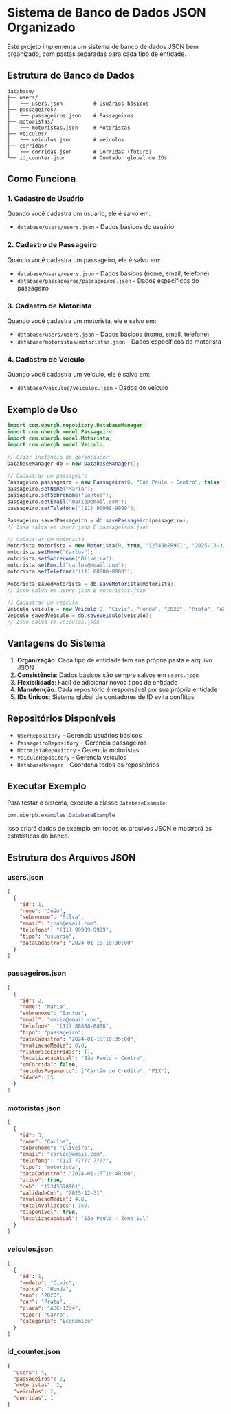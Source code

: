 # Sistema de Banco de Dados JSON Organizado

Este projeto implementa um sistema de banco de dados JSON bem organizado, com pastas separadas para cada tipo de entidade.

## Estrutura do Banco de Dados

```
database/
├── users/
│   └── users.json          # Usuários básicos
├── passageiros/
│   └── passageiros.json    # Passageiros
├── motoristas/
│   └── motoristas.json     # Motoristas
├── veiculos/
│   └── veiculos.json       # Veículos
├── corridas/
│   └── corridas.json       # Corridas (futuro)
└── id_counter.json         # Contador global de IDs
```

## Como Funciona

### 1. Cadastro de Usuário
Quando você cadastra um usuário, ele é salvo em:
- `database/users/users.json` - Dados básicos do usuário

### 2. Cadastro de Passageiro
Quando você cadastra um passageiro, ele é salvo em:
- `database/users/users.json` - Dados básicos (nome, email, telefone)
- `database/passageiros/passageiros.json` - Dados específicos do passageiro

### 3. Cadastro de Motorista
Quando você cadastra um motorista, ele é salvo em:
- `database/users/users.json` - Dados básicos (nome, email, telefone)
- `database/motoristas/motoristas.json` - Dados específicos do motorista

### 4. Cadastro de Veículo
Quando você cadastra um veículo, ele é salvo em:
- `database/veiculos/veiculos.json` - Dados do veículo

## Exemplo de Uso

```java
import com.uberpb.repository.DatabaseManager;
import com.uberpb.model.Passageiro;
import com.uberpb.model.Motorista;
import com.uberpb.model.Veiculo;

// Criar instância do gerenciador
DatabaseManager db = new DatabaseManager();

// Cadastrar um passageiro
Passageiro passageiro = new Passageiro(0, "São Paulo - Centro", false);
passageiro.setNome("Maria");
passageiro.setSobrenome("Santos");
passageiro.setEmail("maria@email.com");
passageiro.setTelefone("(11) 99999-9999");

Passageiro savedPassageiro = db.savePassageiro(passageiro);
// Isso salva em users.json E passageiros.json

// Cadastrar um motorista
Motorista motorista = new Motorista(0, true, "12345678901", "2025-12-31", 4.8, 150, true, "São Paulo - Zona Sul");
motorista.setNome("Carlos");
motorista.setSobrenome("Oliveira");
motorista.setEmail("carlos@email.com");
motorista.setTelefone("(11) 88888-8888");

Motorista savedMotorista = db.saveMotorista(motorista);
// Isso salva em users.json E motoristas.json

// Cadastrar um veículo
Veiculo veiculo = new Veiculo(0, "Civic", "Honda", "2020", "Prata", "ABC-1234", "Carro", "Econômico");
Veiculo savedVeiculo = db.saveVeiculo(veiculo);
// Isso salva em veiculos.json
```

## Vantagens do Sistema

1. **Organização**: Cada tipo de entidade tem sua própria pasta e arquivo JSON
2. **Consistência**: Dados básicos são sempre salvos em `users.json`
3. **Flexibilidade**: Fácil de adicionar novos tipos de entidade
4. **Manutenção**: Cada repositório é responsável por sua própria entidade
5. **IDs Únicos**: Sistema global de contadores de ID evita conflitos

## Repositórios Disponíveis

- `UserRepository` - Gerencia usuários básicos
- `PassageiroRepository` - Gerencia passageiros
- `MotoristaRepository` - Gerencia motoristas
- `VeiculoRepository` - Gerencia veículos
- `DatabaseManager` - Coordena todos os repositórios

## Executar Exemplo

Para testar o sistema, execute a classe `DatabaseExample`:

```java
com.uberpb.examples.DatabaseExample
```

Isso criará dados de exemplo em todos os arquivos JSON e mostrará as estatísticas do banco.

## Estrutura dos Arquivos JSON

### users.json
```json
[
  {
    "id": 1,
    "nome": "João",
    "sobrenome": "Silva",
    "email": "joao@email.com",
    "telefone": "(11) 99999-9999",
    "tipo": "usuario",
    "dataCadastro": "2024-01-15T10:30:00"
  }
]
```

### passageiros.json
```json
[
  {
    "id": 2,
    "nome": "Maria",
    "sobrenome": "Santos",
    "email": "maria@email.com",
    "telefone": "(11) 88888-8888",
    "tipo": "passageiro",
    "dataCadastro": "2024-01-15T10:35:00",
    "avaliacaoMedia": 0.0,
    "historicoCorridas": [],
    "localizacaoAtual": "São Paulo - Centro",
    "emCorrida": false,
    "metodosPagamento": ["Cartão de Crédito", "PIX"],
    "idade": 25
  }
]
```

### motoristas.json
```json
[
  {
    "id": 3,
    "nome": "Carlos",
    "sobrenome": "Oliveira",
    "email": "carlos@email.com",
    "telefone": "(11) 77777-7777",
    "tipo": "motorista",
    "dataCadastro": "2024-01-15T10:40:00",
    "ativo": true,
    "cnh": "12345678901",
    "validadeCnh": "2025-12-31",
    "avaliacaoMedia": 4.8,
    "totalAvaliacoes": 150,
    "disponivel": true,
    "localizacaoAtual": "São Paulo - Zona Sul"
  }
]
```

### veiculos.json
```json
[
  {
    "id": 1,
    "modelo": "Civic",
    "marca": "Honda",
    "ano": "2020",
    "cor": "Prata",
    "placa": "ABC-1234",
    "tipo": "Carro",
    "categoria": "Econômico"
  }
]
```

### id_counter.json
```json
{
  "users": 4,
  "passageiros": 2,
  "motoristas": 2,
  "veiculos": 2,
  "corridas": 1
}
```
